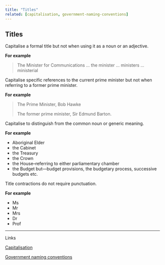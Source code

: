 ```yaml
---
title: "Titles"
related: [capitalisation, government-naming-conventions]
---
```


## Titles

Capitalise a formal title but not when using it as a noun or an adjective.

**For example**

> The Minister for Communications ... the minister ... ministers ... ministerial

Capitalise specific references to the current prime minister but not when referring to a former prime minister.

**For example**

> The Prime Minister, Bob Hawke
>
> The former prime minister, Sir Edmund Barton.

Capitalise to distinguish from the common noun or generic meaning.  

**For example**

- Aboriginal Elder
- the Cabinet
- the Treasury
- the Crown
- the House–referring to either parliamentary chamber
- the Budget but—budget provisions, the budgetary process, successive budgets etc.

Title contractions do not require punctuation.

**For example**

- Ms
- Mr
- Mrs
- Dr
- Prof

----

Links

[Capitalisation](/_entries/2016-05-04-capitalisation.md "Capitalisation")

[Government naming conventions](/_entries/2016-05-04-government-naming-conventions.md "Government naming conventions")
